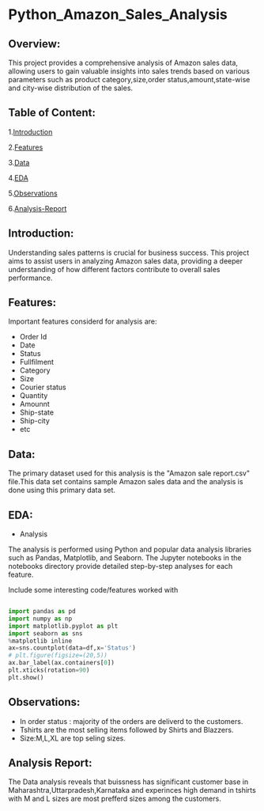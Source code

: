 # Python_Amazon_Sales_Analysis

## Overview:
This project provides a comprehensive analysis of Amazon sales data, allowing users to gain valuable insights into sales trends based on various parameters such as product category,size,order status,amount,state-wise and city-wise distribution of the sales.

## Table of Content:
1.[Introduction](#introduction)

2.[Features](#features)

3.[Data](#data)

4.[EDA](#eda)

5.[Observations](#observations)

6.[Analysis-Report](#analysis-report)

## Introduction:

Understanding sales patterns is crucial for business success. This project aims to assist users in analyzing Amazon sales data, providing a deeper understanding of how different factors contribute to overall sales performance.
## Features:
Important features considerd for analysis are:
- Order Id
- Date
- Status
- Fullfilment
- Category
- Size
- Courier status
- Quantity
- Amounnt
- Ship-state
- Ship-city
- etc

## Data:
The primary dataset used for this analysis is the "Amazon sale report.csv" file.This data set contains sample Amazon sales data and the analysis is done using this primary data set.

## EDA:
- Analysis

The analysis is performed using Python and popular data analysis libraries such as Pandas, Matplotlib, and Seaborn. The Jupyter notebooks in the notebooks directory provide detailed step-by-step analyses for each feature.

Include some interesting code/features worked with
````python

import pandas as pd
import numpy as np
import matplotlib.pyplot as plt
import seaborn as sns
%matplotlib inline
ax=sns.countplot(data=df,x='Status')
# plt.figure(figsize=(20,5))
ax.bar_label(ax.containers[0])
plt.xticks(rotation=90)
plt.show()
`````
## Observations:

- In order status : majority of the orders are deliverd to the customers.
- Tshirts are the most selling items followed by Shirts and Blazzers.
- Size:M,L,XL are top seling sizes.

## Analysis Report:

The Data analysis reveals that buissness has significant customer base in Maharashtra,Uttarpradesh,Karnataka and experinces high demand in tshirts with M and L sizes are most prefferd sizes among the customers.  




